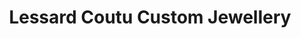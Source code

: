 ---
title: "Lessard Coutu Custom Jewellery"
url: /st-catharines/lessard-coutu-custom-jewellery/
shop: Schmuck
---